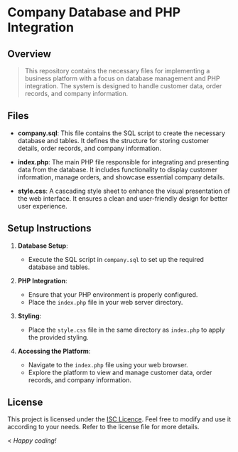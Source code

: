 # Company Database and PHP Integration

## Overview

> This repository contains the necessary files for implementing a business platform with a focus on database management and PHP integration. The system is designed to handle customer data, order records, and company information.

## Files

- **company.sql**: This file contains the SQL script to create the necessary database and tables. It defines the structure for storing customer details, order records, and company information.

- **index.php**: The main PHP file responsible for integrating and presenting data from the database. It includes functionality to display customer information, manage orders, and showcase essential company details.

- **style.css**: A cascading style sheet to enhance the visual presentation of the web interface. It ensures a clean and user-friendly design for better user experience.

## Setup Instructions

1. **Database Setup**:
   - Execute the SQL script in `company.sql` to set up the required database and tables.

2. **PHP Integration**:
   - Ensure that your PHP environment is properly configured.
   - Place the `index.php` file in your web server directory.

3. **Styling**:
   - Place the `style.css` file in the same directory as `index.php` to apply the provided styling.

4. **Accessing the Platform**:
   - Navigate to the `index.php` file using your web browser.
   - Explore the platform to view and manage customer data, order records, and company information.

## License

This project is licensed under the [ISC Licence](LICENCE.md). Feel free to modify and use it according to your needs. Refer to the license file for more details.

< *Happy coding!*
